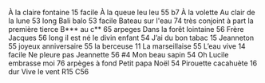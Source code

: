 À la claire fontaine 15 facile
À la queue leu leu 55 b7
À la volette 
Au clair de la lune 53 long
Bali balo 53 facile
Bateau sur l'eau 74 très conjoint à part la première tierce 
B*** au c** 65 arpeges
Dans la forêt lointaine 56
Frère Jacques 56 long
il est né le divin enfant 54
J’ai du bon tabac 15
Jeanneton 55
joyeux anniversaire 55
la berceuse 11
La marseillaise 55
L’eau vive 14 facile
Ne pleure pas Jeannette 56 #4
Mon beau sapin 54
Oh Lucile embrasse moi 76 arpèges à fond
Petit papa Noël 54
Pirouette cacahuète 16 dur 
Vive le vent R15 C56


